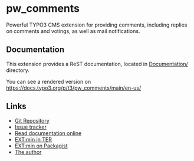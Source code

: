 # pw_comments

Powerful TYPO3 CMS extension for providing comments, including replies on comments and votings, 
as well as mail notifications.


## Documentation

This extension provides a ReST documentation, located in [Documentation/](./Documentation) directory.

You can see a rendered version on https://docs.typo3.org/p/t3/pw_comments/main/en-us/


## Links

- [Git Repository](https://github.com/a-r-m-i-n/pw_comments)
- [Issue tracker](https://github.com/a-r-m-i-n/pw_comments/issues)
- [Read documentation online](https://docs.typo3.org/p/t3/pw_comments/main/en-us/)
- [EXT:min in TER](https://extensions.typo3.org/extension/pw_comments)
- [EXT:min on Packagist](https://packagist.org/packages/t3/pw_comments)
- [The author](https://v.ieweg.de)
